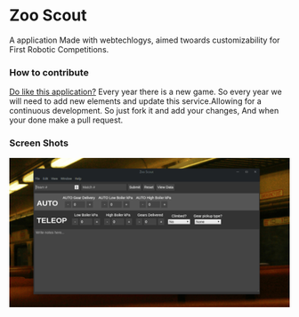 # Zoo Scout
A application Made with webtechlogys, aimed twoards customizability for First Robotic Competitions.


### How to contribute
[Do like this application?](https://youtu.be/m59UM1iFu-c) Every year there is a new game. So every year we will need to add 
new elements and update this service.Allowing for a continuous development. So just fork
 it and add your changes, And when your done make a pull request.

### Screen Shots
![Demo Gif](Screenshots/Promo.gif)
